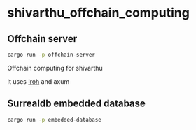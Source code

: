 # shivarthu_offchain_computing


## Offchain server

```bash
cargo run -p offchain-server
```
Offchain computing for shivarthu

It uses [Iroh](https://github.com/n0-computer/iroh) and axum


## Surrealdb embedded database

```bash
cargo run -p embedded-database
```
